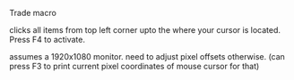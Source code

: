 Trade macro

clicks all items from top left corner upto the where your cursor is located. Press F4 to activate. 

assumes a 1920x1080 monitor. need to adjust pixel offsets otherwise. (can press F3 to print current pixel coordinates of mouse cursor for that)